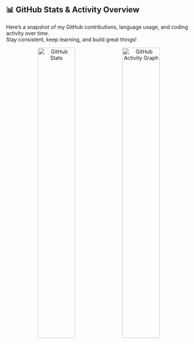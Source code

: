 ## 📊 GitHub Stats & Activity Overview

Here’s a snapshot of my GitHub contributions, language usage, and coding activity over time.  
Stay consistent, keep learning, and build great things!

<p align="center">
  <img
    src="https://github-readme-stats.vercel.app/api?username=dsamithmendis&show_icons=true&theme=tokyonight&count_private=true&hide_border=true&card_width=450&bg_color=0d1117&text_color=c9d1d9&icon_color=58a6ff&title_color=79c0ff&border_radius=20"
    width="45%"
    alt="GitHub Stats"
  />
  <img
    src="https://github-readme-activity-graph.vercel.app/graph?username=dsamithmendis&theme=github&area=true&hide_border=true&radius=15&color=2ea44f"
    width="45%"
    alt="GitHub Activity Graph"
  />
</p>
